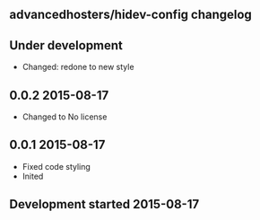 advancedhosters/hidev-config changelog
--------------------------------------

## Under development

- Changed: redone to new style

## 0.0.2 2015-08-17

- Changed to No license

## 0.0.1 2015-08-17

- Fixed code styling
- Inited

## Development started 2015-08-17

